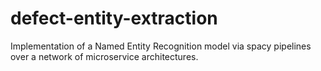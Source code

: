 # defect-entity-extraction
Implementation of a Named Entity Recognition model via spacy pipelines over a network of microservice architectures.
